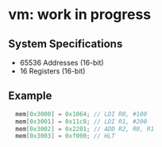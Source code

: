 # vm: work in progress

## System Specifications
- 65536 Addresses (16-bit)
- 16 Registers (16-bit)

## Example
```c
  mem[0x3000] = 0x1064; // LDI R0, #100
  mem[0x3001] = 0x11c8; // LDI R1, #200
  mem[0x3002] = 0x2201; // ADD R2, R0, R1
  mem[0x3003] = 0xf000; // HLT
```
